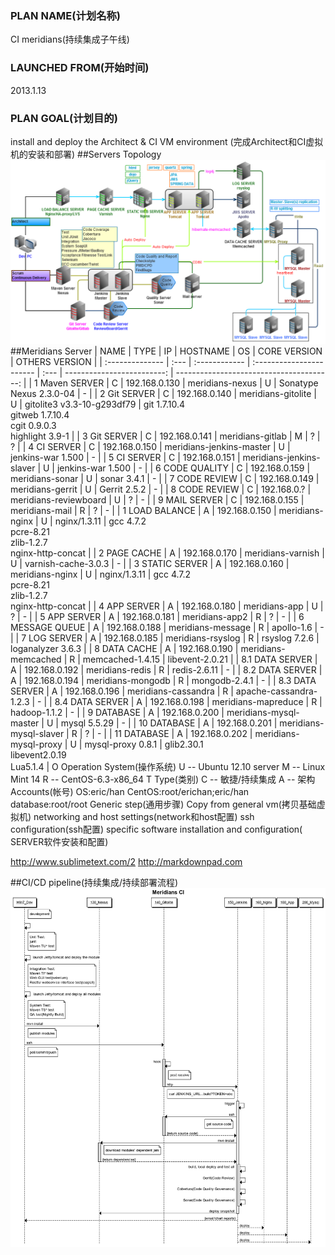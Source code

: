 
### PLAN NAME(计划名称)
CI meridians(持续集成子午线)
### LAUNCHED FROM(开始时间)
2013.1.13
### PLAN GOAL(计划目的)
install and deploy the Architect & CI VM environment
(完成Architect和CI虚拟机的安装和部署)
##Servers Topology
![Servers Topology](picture/virtual_machines_v7.png)
##Meridians Server
| NAME            | TYPE | IP            | HOSTNAME                 | OS   |               CORE VERSION |                           OTHERS VERSION |
| :-------------- | :--- | :------------ | :----------------------- | :--- | -------------------------: | ---------------------------------------: |
| 1 Maven SERVER  | C    | 192.168.0.130 | meridians-nexus          | U    |    Sonatype Nexus 2.3.0-04 |                                        - |
| 2 Git SERVER    | C    | 192.168.0.140 | meridians-gitolite       | U    | gitolite3 v3.3-10-g293df79 | git 1.7.10.4<br/>gitweb 1.7.10.4<br/>cgit 0.9.0.3<br/>highlight 3.9-1 |
| 3 Git SERVER    | C    | 192.168.0.141 | meridians-gitlab         | M    |                          ? |                                        ? |
| 4 CI SERVER     | C    | 192.168.0.150 | meridians-jenkins-master | U    |          jenkins-war 1.500 |                                        - |
| 5 CI SERVER     | C    | 192.168.0.151 | meridians-jenkins-slaver | U    |          jenkins-war 1.500 |                                        - |
| 6 CODE QUALITY  | C    | 192.168.0.159 | meridians-sonar          | U    |                sonar 3.4.1 |                                        - |
| 7 CODE REVIEW   | C    | 192.168.0.149 | meridians-gerrit         | U    |               Gerrit 2.5.2 |                                        - |
| 8 CODE REVIEW   | C    | 192.168.0.?   | meridians-reviewboard    | U    |                          ? |                                        - |
| 9 MAIL SERVER   | C    | 192.168.0.155 | meridians-mail           | R    |                          ? |                                        - |
| 1 LOAD BALANCE  | A    | 192.168.0.150 | meridians-nginx          | U    |               nginx/1.3.11 | gcc 4.7.2<br/>pcre-8.21<br/>zlib-1.2.7<br/>nginx-http-concat |
| 2 PAGE CACHE    | A    | 192.168.0.170 | meridians-varnish        | U    |        varnish-cache-3.0.3 |                                        - |
| 3 STATIC SERVER | A    | 192.168.0.160 | meridians-nginx          | U    |               nginx/1.3.11 | gcc 4.7.2<br/>pcre-8.21<br/>zlib-1.2.7<br/>nginx-http-concat |
| 4 APP SERVER    | A    | 192.168.0.180 | meridians-app            | U    |                          ? |                                        - |
| 5 APP SERVER    | A    | 192.168.0.181 | meridians-app2           | R    |                          ? |                                        - |
| 6 MESSAGE QUEUE | A    | 192.168.0.188 | meridians-message        | R    |                 apollo-1.6 |                                        - |
| 7 LOG SERVER    | A    | 192.168.0.185 | meridians-rsyslog        | R    |              rsyslog 7.2.6 |                        loganalyzer 3.6.3 |
| 8 DATA CACHE    | A    | 192.168.0.190 | meridians-memcached      | R    |           memcached-1.4.15 |                          libevent-2.0.21 |
| 8.1 DATA SERVER | A    | 192.168.0.192 | meridians-redis          | R    |               redis-2.6.11 |                                        - |
| 8.2 DATA SERVER | A    | 192.168.0.194 | meridians-mongodb        | R    |              mongodb-2.4.1 |                                        - |
| 8.3 DATA SERVER | A    | 192.168.0.196 | meridians-cassandra      | R    |     apache-cassandra-1.2.3 |                                        - |
| 8.4 DATA SERVER | A    | 192.168.0.198 | meridians-mapreduce      | R    |               hadoop-1.1.2 |                                        - |
| 9 DATABASE      | A    | 192.168.0.200 | meridians-mysql-master   | U    |               mysql 5.5.29 |                                        - |
| 10 DATABASE     | A    | 192.168.0.201 | meridians-mysql-slaver   | R    |                          ? |                                        - |
| 11 DATABASE     | A    | 192.168.0.202 | meridians-mysql-proxy    | U    |          mysql-proxy 0.8.1 | glib2.30.1<br/>libevent2.0.19<br/>Lua5.1.4 |
	O Operation System(操作系统)
		U -- Ubuntu 12.10 server
		M -- Linux Mint 14
		R -- CentOS-6.3-x86_64
	T Type(类别)
		C -- 敏捷/持续集成
		A -- 架构
	Accounts(帐号)
		OS:eric/han
		CentOS:root/erichan;eric/han
		database:root/root
	Generic step(通用步骤)
	    Copy from general vm(拷贝基础虚拟机)
	    networking and host settings(network和host配置)
	    ssh configuration(ssh配置)
	    specific software installation and configuration( SERVER软件安装和配置)	

http://www.sublimetext.com/2
http://markdownpad.com

##CI/CD pipeline(持续集成/持续部署流程)
![CI sequence](picture/ci_sequence_diagram_v1.png)